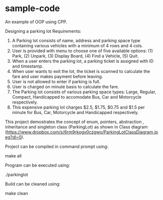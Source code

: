 # sample-code
An example of OOP using CPP.

Designing a parking lot
Requirements:
1. A Parking lot consists of name, address and parking space type containing various vehicles with a minimum of 4 rows and 4 cols.
2. User is provided with menu to choose one of five available options: (1) Park, (2) Unpark, (3) Display Board, (4) Find a Vehicle, (5) Quit.
3. When a user enters the parking lot, a parking ticket is assigned with ID and timestamp.
4. When user wants to exit the lot, the ticket is scanned to calculate the fare and user makes payment before leaving.
5. User is not allowed to enter if parking is full.
6. User is charged on minute basis to calculate the fare.
7. The Parking lot consists of various parking space types: Large, Regular, Compact, Handicapped to accomodate Bus, Car and Motorcycle respectively.
8. This expensive parking lot charges $2.5, $1.75, $0.75 and $1.5 per minute for Bus, Car, Motorcycle and Handicapped respectively.

This project demostrates the concept of enum, pointers, abstraction , inheritance and singleton class (ParkingLot) as shown in Class diagram (https://www.dropbox.com/s/6rm9rkogv0czgwo/ParkingLotClassDiagram.jpeg?dl=0).


Project can be compiled in command prompt using:

 make all

Program can be executed using:

 ./parkinglot

Build can be cleaned using:

 make clean
